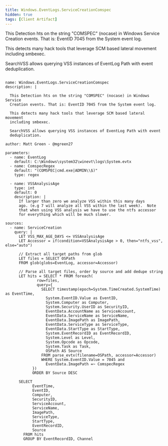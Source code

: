 ```yaml
---
title: Windows.EventLogs.ServiceCreationComspec
hidden: true
tags: [Client Artifact]
---
```



This Detection hts on the string "COMSPEC" (nocase) in Windows Service
Creation events. That is: EventID 7045 from the System event log.

This detects many hack tools that leverage SCM based lateral movement
including smbexec.

SearchVSS allows querying VSS instances of EventLog Path with event
deduplication.


<pre><code class="language-yaml">
name: Windows.EventLogs.ServiceCreationComspec
description: |

  This Detection hts on the string &quot;COMSPEC&quot; (nocase) in Windows Service
  Creation events. That is: EventID 7045 from the System event log.

  This detects many hack tools that leverage SCM based lateral movement
  including smbexec.

  SearchVSS allows querying VSS instances of EventLog Path with event
  deduplication.

author: Matt Green - @mgreen27

parameters:
  - name: EventLog
    default: C:\Windows\system32\winevt\logs\System.evtx
  - name: ComspecRegex
    default: &quot;(COMSPEC|cmd.exe|ADMIN\\$)&quot;
    type: regex

  - name: VSSAnalysisAge
    type: int
    default: 0
    description: |
      If larger than zero we analyze VSS within this many days
      ago. (e.g 7 will analyze all VSS within the last week).  Note
      that when using VSS analysis we have to use the ntfs accessor
      for everything which will be much slower.

sources:
  - name: ServiceCreation
    query: |
      LET VSS_MAX_AGE_DAYS &lt;= VSSAnalysisAge
      LET Accessor = if(condition=VSSAnalysisAge &gt; 0, then=&quot;ntfs_vss&quot;, else=&quot;auto&quot;)

      // Extract all target paths from glob
      LET files = SELECT OSPath
      FROM glob(globs=EventLog, accessor=Accessor)

      // Parse all target files, order by source and add dedupe string
      LET hits = SELECT * FROM foreach(
              row=files,
              query={
                SELECT timestamp(epoch=System.TimeCreated.SystemTime) as EventTime,
                  System.EventID.Value as EventID,
                  System.Computer as Computer,
                  System.Security.UserID as SecurityID,
                  EventData.AccountName as ServiceAccount,
                  EventData.ServiceName as ServiceName,
                  EventData.ImagePath as ImagePath,
                  EventData.ServiceType as ServiceType,
                  EventData.StartType as StartType,
                  System.EventRecordID as EventRecordID,
                  System.Level as Level,
                  System.Opcode as Opcode,
                  System.Task as Task,
                  OSPath AS Source
                FROM parse_evtx(filename=OSPath, accessor=Accessor)
                WHERE System.EventID.Value = 7045 and
                  EventData.ImagePath =~ ComspecRegex
            })
            ORDER BY Source DESC

      SELECT
            EventTime,
            EventID,
            Computer,
            SecurityID,
            ServiceAccount,
            ServiceName,
            ImagePath,
            ServiceType,
            StartType,
            EventRecordID,
            Source
        FROM hits
        GROUP BY EventRecordID, Channel

</code></pre>

